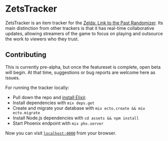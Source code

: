 # ZetsTracker

ZetsTracker is an item tracker for the [Zelda: Link to the Past Randomizer](https://vt.alttp.run/randomizer). Its main distinction from other trackers is that it has real-time collaborative updates, allowing streamers of the game to focus on playing and outsource the work to viewers who they trust.

## Contributing

This is currently pre-alpha, but once the featureset is complete, open beta will begin. At that time, suggestions or bug reports are welcome here as issues.

For running the tracker locally:

  * Pull down the repo and [install Elixir](https://elixir-lang.org/install.html).
  * Install dependencies with `mix deps.get`
  * Create and migrate your database with `mix ecto.create && mix ecto.migrate`
  * Install Node.js dependencies with `cd assets && npm install`
  * Start Phoenix endpoint with `mix phx.server`

Now you can visit [`localhost:4000`](http://localhost:4000) from your browser.
